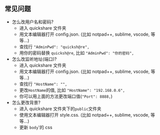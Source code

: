 ## 常见问题

* 怎么改用户名和密码?
  * 进入 quickshare 文件夹
  * 用文本编辑器打开 config.json. (比如 notpad++, sublime, vscode, 等等...)
  * 查找行 `"AdminPwd": "quicksh@re",`
  * 用你的密码替换 `quicksh@re`, 比如 `"AdminPwd": "你的密码",`
* 怎么改监听地址(端口)?
  * 进入 quickshare 文件夹
  * 用文本编辑器打开 config.json. (比如 notpad++, sublime, vscode, 等等...)
  * 查找行 `"HostName": "",`
  * 更改`HostName`的值, 比如 `"HostName": "192.168.0.6",`
  * 你可以用上面的方法更改端口值(`"Port": 8888,`)
* 怎么更改背景?
  * 进入 quickshare 文件夹下的`public`文件夹
  * 使用文本编辑器打开 style.css. (比如 notpad++, sublime, vscode, 等等...)
  * 更新 `body`'的 css
